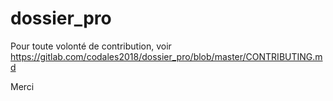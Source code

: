# dossier_pro

Pour toute volonté de contribution, voir
https://gitlab.com/codales2018/dossier_pro/blob/master/CONTRIBUTING.md

Merci